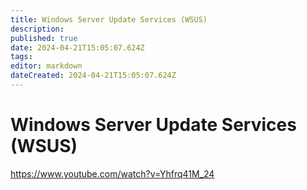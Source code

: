 ```yaml
---
title: Windows Server Update Services (WSUS)
description: 
published: true
date: 2024-04-21T15:05:07.624Z
tags: 
editor: markdown
dateCreated: 2024-04-21T15:05:07.624Z
---
```


# Windows Server Update Services (WSUS)

<https://www.youtube.com/watch?v=Yhfrq41M_24>
